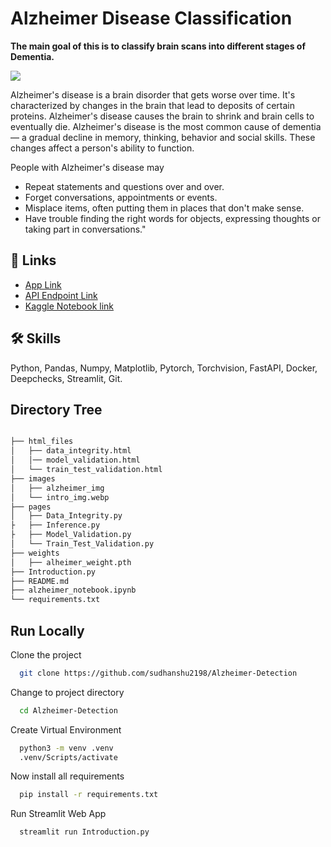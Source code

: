 
# Alzheimer Disease Classification

**The main goal of this is to classify brain scans into different stages of Dementia.**

![](https://github.com/sudhanshu2198/Alzheimer-Detection/blob/main/images/intro_img.jpeg)

Alzheimer's disease is a brain disorder that gets worse over time. It's characterized by changes in the brain that lead to deposits of certain proteins. Alzheimer's disease causes the brain to shrink and brain cells to eventually die. Alzheimer's disease is the most common cause of dementia — a gradual decline in memory, thinking, behavior and social skills. These changes affect a person's ability to function.

People with Alzheimer's disease may
- Repeat statements and questions over and over.
- Forget conversations, appointments or events.
- Misplace items, often putting them in places that don't make sense.
- Have trouble finding the right words for objects, expressing thoughts or taking part in conversations."

## 🔗 Links

 - [App Link](https://alzheimer-detection-deepchecks.streamlit.app/)
 - [API Endpoint Link](https://srastog-alzheimer-detection.hf.space/docs)
 - [Kaggle Notebook link](https://www.kaggle.com/code/sudhanshu2198/alzheimer-s-detection/notebook)


## 🛠 Skills
Python, Pandas, Numpy, Matplotlib, Pytorch, Torchvision, FastAPI, Docker, Deepchecks, Streamlit, Git. 

## Directory Tree
```bash

├── html_files
│   ├── data_integrity.html
│   │── model_validation.html
│   └── train_test_validation.html 
├── images
│   ├── alzheimer_img
│   └── intro_img.webp
├── pages
│   ├── Data_Integrity.py
├   ├── Inference.py
├   ├── Model_Validation.py
│   └── Train_Test_Validation.py
├── weights
│   ├── alheimer_weight.pth 
├── Introduction.py
├── README.md
├── alzheimer_notebook.ipynb
└── requirements.txt
```

## Run Locally

Clone the project

```bash
  git clone https://github.com/sudhanshu2198/Alzheimer-Detection
```

Change to project directory

```bash
  cd Alzheimer-Detection
```

Create Virtual Environment

```bash
  python3 -m venv .venv
  .venv/Scripts/activate
```


Now install all requirements

```bash
  pip install -r requirements.txt
```

Run Streamlit Web App
```bash
  streamlit run Introduction.py
```


